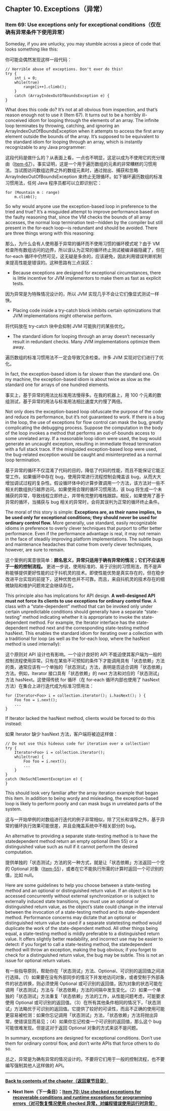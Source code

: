 ## Chapter 10. Exceptions（异常）

### Item 69: Use exceptions only for exceptional conditions（仅在确有异常条件下使用异常）

Someday, if you are unlucky, you may stumble across a piece of code that looks something like this:

你可能会偶然发现这样一段代码：

```
// Horrible abuse of exceptions. Don't ever do this!
try {
    int i = 0;
    while(true)
        range[i++].climb();
    }
    catch (ArrayIndexOutOfBoundsException e) {
}
```

What does this code do? It’s not at all obvious from inspection, and that’s reason enough not to use it (Item 67). It turns out to be a horribly ill-conceived idiom for looping through the elements of an array. The infinite loop terminates by throwing, catching, and ignoring an ArrayIndexOutOfBoundsException when it attempts to access the first array element outside the bounds of the array. It’s supposed to be equivalent to the standard idiom for looping through an array, which is instantly recognizable to any Java programmer:

这段代码是做什么的？从表面上看，一点也不明显，这足以成为不使用它的充分理由（[Item-67](../Chapter-9/Chapter-9-Item-67-Optimize-judiciously.md)）。事实证明，这是一个用于遍历数组的元素的非常糟糕的习惯用法。当试图访问数组边界之外的数组元素时，通过抛出、捕获和忽略 ArrayIndexOutOfBoundsException 来终止无限循环。如下循环遍历数组的标准习惯用法，任何 Java 程序员都可以立即识别它：

```
for (Mountain m : range)
    m.climb();
```

So why would anyone use the exception-based loop in preference to the tried and true? It’s a misguided attempt to improve performance based on the faulty reasoning that, since the VM checks the bounds of all array accesses, the normal loop termination test—hidden by the compiler but still present in the for-each loop—is redundant and should be avoided. There are three things wrong with this reasoning:

那么，为什么会有人使用基于异常的循环而不使用习惯的循环模式呢？由于 VM 检查所有数组访问的边界，所以误认为正常的循环终止测试被编译器隐藏了，但在 for-each 循环中仍然可见，这无疑是多余的，应该避免，因此利用错误判断机制来提高性能是错误的。这种思路有三点误区：

- Because exceptions are designed for exceptional circumstances, there is little incentive for JVM implementors to make them as fast as explicit tests.

因为异常是为特殊情况设计的，所以 JVM 实现几乎不会让它们像显式测试一样快。

- Placing code inside a try-catch block inhibits certain optimizations that JVM implementations might otherwise perform.

将代码放在 try-catch 块中会抑制 JVM 可能执行的某些优化。

- The standard idiom for looping through an array doesn’t necessarily result in redundant checks. Many JVM implementations optimize them away.

遍历数组的标准习惯用法不一定会导致冗余检查。许多 JVM 实现对它们进行了优化。

In fact, the exception-based idiom is far slower than the standard one. On my machine, the exception-based idiom is about twice as slow as the standard one for arrays of one hundred elements.

事实上，基于异常的用法比标准用法慢得多。在我的机器上，用 100 个元素的数组测试，基于异常的用法与标准用法相比速度大约慢了两倍。

Not only does the exception-based loop obfuscate the purpose of the code and reduce its performance, but it’s not guaranteed to work. If there is a bug in the loop, the use of exceptions for flow control can mask the bug, greatly complicating the debugging process. Suppose the computation in the body of the loop invokes a method that performs an out-of-bounds access to some unrelated array. If a reasonable loop idiom were used, the bug would generate an uncaught exception, resulting in immediate thread termination with a full stack trace. If the misguided exception-based loop were used, the bug-related exception would be caught and misinterpreted as a normal loop termination.

基于异常的循环不仅混淆了代码的目的，降低了代码的性能，而且不能保证它能正常工作。如果循环中存在 bug，使用异常进行流程控制会掩盖该 bug，从而大大增加调试过程的复杂性。假设循环体中的计算步骤调用一个方法，该方法对一些不相关的数组执行越界访问。如果使用合理的循环习惯用法，该 bug 将生成一个未捕获的异常，导致线程立即终止，并带有完整的堆栈跟踪。相反，如果使用了基于异常的循环，当捕获与 bug 相关的异常时，会将其误判为正常的循环终止条件。

The moral of this story is simple: **Exceptions are, as their name implies, to be used only for exceptional conditions; they should never be used for ordinary control flow.** More generally, use standard, easily recognizable idioms in preference to overly clever techniques that purport to offer better performance. Even if the performance advantage is real, it may not remain in the face of steadily improving platform implementations. The subtle bugs and maintenance headaches that come from overly clever techniques, however, are sure to remain.

这个案例的寓意很简单：**顾名思义，异常只适用于确有异常的情况；它们不应该用于一般的控制流程。** 更进一步说，使用标准的、易于识别的习惯用法，而不是声称能够提供更好性能的过于抖机灵的技术。即使性能优势是真实存在的，但在稳步改进平台实现的前提下，这种优势也并不可靠。而且，来自抖机灵的技术存在的细微缺陷和维护问题肯定会继续存在。

This principle also has implications for API design. **A well-designed API must not force its clients to use exceptions for ordinary control flow.** A class with a “state-dependent” method that can be invoked only under certain unpredictable conditions should generally have a separate “state-testing” method indicating whether it is appropriate to invoke the state-dependent method. For example, the Iterator interface has the state-dependent method next and the corresponding state-testing method hasNext. This enables the standard idiom for iterating over a collection with a traditional for loop (as well as the for-each loop, where the hasNext method is used internally):

这个原则对 API 设计也有影响。一个设计良好的 API 不能迫使其客户端为一般的控制流程使用异常。只有在某些不可预知的条件下才能调用具有「状态依赖」方法的类，通常应该有一个单独的「状态测试」方法，表明是否适合调用「状态依赖」方法。例如，Iterator 接口具有「状态依赖」的 next 方法和对应的「状态测试」方法 hasNext。这使得传统 for 循环（在 for-each 循环内部也使用了 hasNext 方法）在集合上进行迭代成为标准习惯用法：

```
for (Iterator<Foo> i = collection.iterator(); i.hasNext(); ) {
    Foo foo = i.next();
    ...
}
```

If Iterator lacked the hasNext method, clients would be forced to do this instead:

如果 Iterator 缺少 hasNext 方法，客户端将被迫这样做：

```
// Do not use this hideous code for iteration over a collection!
try {
    Iterator<Foo> i = collection.iterator();
    while(true) {
        Foo foo = i.next();
        ...
    }
}
catch (NoSuchElementException e) {
}
```

This should look very familiar after the array iteration example that began this item. In addition to being wordy and misleading, the exception-based loop is likely to perform poorly and can mask bugs in unrelated parts of the system.

这与一开始举例的对数组进行迭代的例子非常相似，除了冗长和误导之外，基于异常的循环执行效果可能很差，并且会掩盖系统中不相关部分的 bug。

An alternative to providing a separate state-testing method is to have the statedependent method return an empty optional (Item 55) or a distinguished value such as null if it cannot perform the desired computation.

提供单独的「状态测试」方法的另一种方式，就是让「状态依赖」方法返回一个空的 Optional 对象（[Item-55](../Chapter-8/Chapter-8-Item-55-Return-optionals-judiciously.md)），或者在它不能执行所需的计算时返回一个可识别的值，比如 null。

Here are some guidelines to help you choose between a state-testing method and an optional or distinguished return value. If an object is to be accessed concurrently without external synchronization or is subject to externally induced state transitions, you must use an optional or distinguished return value, as the object’s state could change in the interval between the invocation of a state-testing method and its state-dependent method. Performance concerns may dictate that an optional or distinguished return value be used if a separate statetesting method would duplicate the work of the state-dependent method. All other things being equal, a state-testing method is mildly preferable to a distinguished return value. It offers slightly better readability, and incorrect use may be easier to detect: if you forget to call a state-testing method, the statedependent method will throw an exception, making the bug obvious; if you forget to check for a distinguished return value, the bug may be subtle. This is not an issue for optional return values.

有一些指导原则，帮助你在「状态测试」方法、Optional、可识别的返回值之间进行选择。（1）如果要在没有外部同步的情况下并发地访问对象，或者受制于外部条件的状态转换，则必须使用 Optional 或可识别的返回值，因为对象的状态可能在调用「状态测试」方法与「状态依赖」方法的间隔中发生变化。（2）如果一个单独的「状态测试」方法重复「状态依赖」方法的工作，从性能问题考虑，可能要求使用 Optional 或可识别的返回值。（3）在所有其他条件相同的情况下，「状态测试」方法略优于可识别的返回值。它提供了较好的可读性，而且不正确的使用可能更容易被检测：如果你忘记调用「状态测试」方法，「状态依赖」方法将抛出异常，使错误显而易见；（4）如果你忘记检查一个可识别的返回值，那么这个 bug 可能很难发现。但是这对于返回 Optional 对象的方式来说不是问题。

In summary, exceptions are designed for exceptional conditions. Don’t use them for ordinary control flow, and don’t write APIs that force others to do so.

总之，异常是为确有异常的情况设计的。不要将它们用于一般的控制流程，也不要编写强制其他人这样做的 API。

---
**[Back to contents of the chapter（返回章节目录）](../Chapter-10/Chapter-10-Introduction.md)**
- **Next Item（下一条目）：[Item 70: Use checked exceptions for recoverable conditions and runtime exceptions for programming errors（对可恢复情况使用 checked 异常，对编程错误使用运行时异常）](../Chapter-10/Chapter-10-Item-70-Use-checked-exceptions-for-recoverable-conditions-and-runtime-exceptions-for-programming-errors.md)**

